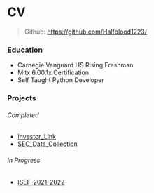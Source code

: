 # CV
> Github: https://github.com/Halfblood1223/
### Education
- Carnegie Vanguard HS Rising Freshman
- Mitx 6.00.1x Certification
- Self Taught Python Developer

### Projects
###### Completed
- [Investor_Link](Investor_Link.md)
- [SEC_Data_Collection](SEC_Data_Collection.md)

###### In Progress
- [ISEF_2021-2022](ISEF_2021-2022.md)